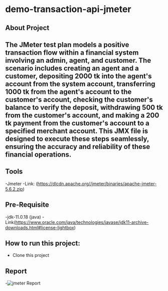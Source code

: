 # demo-transaction-api-jmeter

## About Project
## The JMeter test plan models a positive transaction flow within a financial system involving an admin, agent, and customer. The scenario includes creating an agent and a customer, depositing 2000 tk into the agent's account from the system account, transferring 1000 tk from the agent's account to the customer's account, checking the customer's balance to verify the deposit, withdrawing 500 tk from the customer's account, and making a 200 tk payment from the customer's account to a specified merchant account. This JMX file is designed to execute these steps seamlessly, ensuring the accuracy and reliability of these financial operations.

## Tools
-Jmeter 
-Link: (https://dlcdn.apache.org//jmeter/binaries/apache-jmeter-5.6.2.zip)

## Pre-Requisite
-jdk-11.0.18 (java)
-Link(https://www.oracle.com/java/technologies/javase/jdk11-archive-downloads.html#license-lightbox)

## How to run this project:
- Clone this project

## Report
-![jmeter Report](https://github.com/anika-tahsin4152/demo-transaction-api-jmeter/assets/73738319/7c30b7f2-5856-499d-83e5-6ab13db00b6f)
